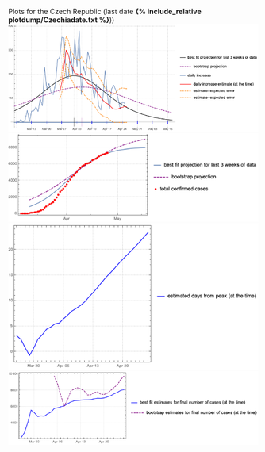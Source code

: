 Plots for the Czech Republic (last date **{% include_relative plotdump/Czechiadate.txt %}**))
![](plotdump/Czechiagraf.png)
![](plotdump/Czechialoggraf.png)
![](plotdump/Czechiadfgraf.png)
![](plotdump/Czechiafinalplot.png)